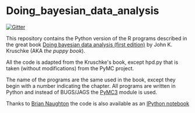 Doing_bayesian_data_analysis  
============================  

[![Gitter](https://badges.gitter.im/Join%20Chat.svg)](https://gitter.im/aloctavodia/Doing_bayesian_data_analysis?utm_source=badge&utm_medium=badge&utm_campaign=pr-badge&utm_content=badge)

This repository contains the Python version of the R programs described in the great book [Doing bayesian data analysis (first edition)](http://doingbayesiandataanalysis.blogspot.com.ar) by John K. Kruschke (AKA *the puppy book*).

All the code is adapted from the Kruschke's book, except hpd.py that is taken (without modifications) from the PyMC project.

The name of the programs are the same used in the book, except they begin with a number indicating the chapter. All programs are written in Python and instead of BUGS/JAGS the [PyMC3](http://pymc-devs.github.io/pymc3) module is used.

Thanks to [Brian Naughton](https://github.com/hgbrian) the code is also available as an [IPython notebook](http://nbviewer.ipython.org/github/aloctavodia/Doing_bayesian_data_analysis/blob/master/IPython/Kruschkes_Doing_Bayesian_Data_Analysis_in_PyMC3.ipynb)
